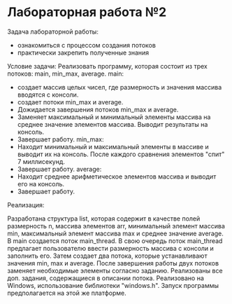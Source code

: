 # Лабораторная работа №2

Задача лабораторной работы: 
- ознакомиться с процессом создания потоков
- практически закрепить полученные знания

Условие задачи:
Реализовать программу, которая состоит из трех потоков: main, min_max, average. 
main:
- создает массив целых чисел, где размерность и значения массива вводятся с консоли.
- создает потоки min_max и average.
- Дожидается завершения потоков min_max и average.
- Заменяет максимальный и минимальный элементы массива на среднее значение элементов массива. Выводит результаты на консоль.
- Завершает работу.
min_max:
- Находит минимальный и максимальный элементы в массиве и выводит их на консоль. После каждого сравнения элементов "спит" 7 миллисекунд.
- Завершает работу.
average:
- Находит среднее арифметическое элементов массива и выводит его на консоль.
- Завершает работу.

Реализация:

Разработана структура list, которая содержит в качестве полей размерность n, массива элементов arr, минимальный элемент массива min, максимальный элемент массива max и среднее значение average.
В main создается поток main_thread. В свою очередь поток main_thread предлагает пользователю ввести размерность массива с консоли и заполнить его. Затем создает два потока, которые устанавливают значения min, max и average.
После завершения работы двух потоков заменяет необходимые элементы согласно заданию. Реализованы все доп. задания, содержащиеся в описании потока. 
Реализовано на Windows, использование библиотеки "windows.h". Запуск программы предполагается на этой же платформе.
